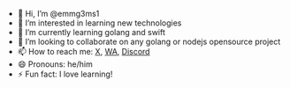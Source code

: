 - 👋 Hi, I’m @emmg3ms1
- 👀 I’m interested in learning new technologies
- 🌱 I’m currently learning golang and swift
- 💞️ I’m looking to collaborate on any golang or nodejs opensource project
- 📫 How to reach me: [X](https://twitter.com/delordemm1), [WA](https://api.whatsapp.com/send?phone=+2348134022096), [Discord](https://discordapp.com/users/904288976981086248)
- 😄 Pronouns: he/him
- ⚡ Fun fact: I love learning!

<!---
emmg3ms1/emmg3ms1 is a ✨ special ✨ repository because its `README.md` (this file) appears on your GitHub profile.
You can click the Preview link to take a look at your changes.
--->
